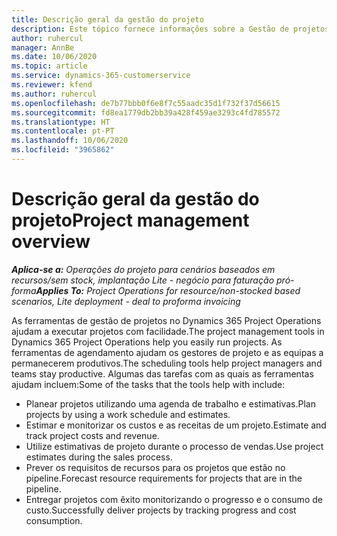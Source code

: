```yaml
---
title: Descrição geral da gestão do projeto
description: Este tópico fornece informações sobre a Gestão de projetos no Dynamics 365 Project Operations.
author: ruhercul
manager: AnnBe
ms.date: 10/06/2020
ms.topic: article
ms.service: dynamics-365-customerservice
ms.reviewer: kfend
ms.author: ruhercul
ms.openlocfilehash: de7b77bbb0f6e8f7c55aadc35d1f732f37d56615
ms.sourcegitcommit: fd8ea1779db2bb39a428f459ae3293c4fd785572
ms.translationtype: HT
ms.contentlocale: pt-PT
ms.lasthandoff: 10/06/2020
ms.locfileid: "3965862"
---
```

# <a name="project-management-overview"></a><span data-ttu-id="78ab6-103">Descrição geral da gestão do projeto</span><span class="sxs-lookup"><span data-stu-id="78ab6-103">Project management overview</span></span>

<span data-ttu-id="78ab6-104">_**Aplica-se a:** Operações do projeto para cenários baseados em recursos/sem stock, implantação Lite - negócio para faturação pró-forma_</span><span class="sxs-lookup"><span data-stu-id="78ab6-104">_**Applies To:** Project Operations for resource/non-stocked based scenarios, Lite deployment - deal to proforma invoicing_</span></span>

<span data-ttu-id="78ab6-105">As ferramentas de gestão de projetos no Dynamics 365 Project Operations ajudam a executar projetos com facilidade.</span><span class="sxs-lookup"><span data-stu-id="78ab6-105">The project management tools in Dynamics 365 Project Operations help you easily run projects.</span></span> <span data-ttu-id="78ab6-106">As ferramentas de agendamento ajudam os gestores de projeto e as equipas a permanecerem produtivos.</span><span class="sxs-lookup"><span data-stu-id="78ab6-106">The scheduling tools help project managers and teams stay productive.</span></span> <span data-ttu-id="78ab6-107">Algumas das tarefas com as quais as ferramentas ajudam incluem:</span><span class="sxs-lookup"><span data-stu-id="78ab6-107">Some of the tasks that the tools help with include:</span></span>

- <span data-ttu-id="78ab6-108">Planear projetos utilizando uma agenda de trabalho e estimativas.</span><span class="sxs-lookup"><span data-stu-id="78ab6-108">Plan projects by using a work schedule and estimates.</span></span>
- <span data-ttu-id="78ab6-109">Estimar e monitorizar os custos e as receitas de um projeto.</span><span class="sxs-lookup"><span data-stu-id="78ab6-109">Estimate and track project costs and revenue.</span></span>
- <span data-ttu-id="78ab6-110">Utilize estimativas de projeto durante o processo de vendas.</span><span class="sxs-lookup"><span data-stu-id="78ab6-110">Use project estimates during the sales process.</span></span>
- <span data-ttu-id="78ab6-111">Prever os requisitos de recursos para os projetos que estão no pipeline.</span><span class="sxs-lookup"><span data-stu-id="78ab6-111">Forecast resource requirements for projects that are in the pipeline.</span></span>
- <span data-ttu-id="78ab6-112">Entregar projetos com êxito monitorizando o progresso e o consumo de custo.</span><span class="sxs-lookup"><span data-stu-id="78ab6-112">Successfully deliver projects by tracking progress and cost consumption.</span></span>

